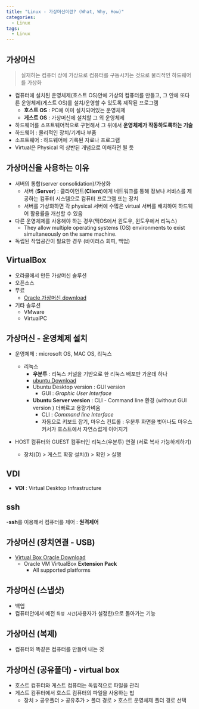 ```yaml
---
title: "Linux - 가상머신이란? (What, Why, How)"
categories:
  - Linux
tags:
  - Linux
---
```


## 가상머신
> 실재하는 컴퓨터 상에 가상으로 컴퓨터를 구동시키는 것으로 물리적인 하드웨어를 가상화


- 컴퓨터에 설치된 운영체제(호스트 OS)안에 가상의 컴퓨터를 만들고, 그 안에 또다른 운영체제(게스트 OS)를 설치/운영할 수 있도록 제작된 프로그램
  - **호스트 OS** : PC에 이미 설치되어있는 운영체제
  - **게스트 OS** : 가상머신에 설치할 그 외 운영체제
- 하드웨어를 소프트웨어적으로 구현해서 그 위에서 **운영체제가 작동하도록하는 기술**
- 하드웨어 : 물리적인 장치/기계나 부품
- 소프트웨어 : 하드웨어에 기록된 자료나 프로그램
- Virtual은 Physical 의 상반된 개념으로 이해하면 될 듯
<!--**가상머신** : 운영체제 입장에서는 하드디스크-->

## 가상머신을 사용하는 이유
- 서버의 통합(server consolidation)/가상화
  - 서버 (**Server**) : 클라이언트(**Client**)에게 네트워크를 통해 정보나 서비스를 제공하는 컴퓨터 시스템으로 컴퓨터 프로그램 또는 장치
  - 서버를 가상화하면 각 physical 서버에 수많은 virtual 서버를 배치하여 하드웨어 활용률을 개선할 수 있음
- 다른 운영체제를 사용해야 하는 경우(맥OS에서 윈도우, 윈도우에서 리눅스)
  - They allow multiple operating systems (OS) environments to exist simultaneously on the same machine.
- 독립된 작업공간이 필요한 경우 (바이러스 회피, 백업)


## VirtualBox
- 오라클에서 만든 가상머신 솔루션
- 오픈소스
- 무료
  - [Oracle 가상머신 download](https://www.virtualbox.org/wiki/Downloads)
- 기타 솔루션
  - VMware <!--나 학부시절 때 컴퓨터 시스템 관리 시간에 VMware로 수업-->
  - VirtualPC

## 가상머신 - 운영체제 설치
- 운영체제 : microsoft OS, MAC OS, 리눅스
  - 리눅스
    - **우분투** : 리눅스 커널을 기반으로 한 리눅스 배포판 가운데 하나
    - [ubuntu Download](https://ubuntu.com/download/desktop)
    - Ubuntu Desktop version : GUI version 
      - GUI : *Graphic User Interface*
    - **Ubuntu Server version** : CLI - Command line 환경 (without GUI version ) 더빠르고 용량가벼움
      - CLI : *Command line Interface*
      - 자동으로 키보드 잡기, 마우스 컨트롤 : 우분투 화면을 벗어나도 마우스커서가 호스트에서 자연스럽게 이어지기

- HOST 컴퓨터와 GUEST 컴퓨터인 리눅스(우분투) 연결 (서로 복사 가능하게하기)
  - 장치(D) > 게스트 확장 설치(I) > 확인 > 실행

## VDI 
- **VDI** : Virtual Desktop Infrastructure  

## ssh
-**ssh**를 이용해서 컴퓨터를 제어 : __원격제어__
 
## 가상머신 (장치연결 - USB)
- [Virtual Box Oracle Download](https://www.virtualbox.org/wiki/Downloads)
  - Oracle VM VirtualBox **Extension Pack**
    - All supported platforms

## 가상머신 (스냅샷)
- 백업
- 컴퓨터안에서 예전 `특정 시간`(사용자가 설정한)으로 돌아가는 기능

## 가상머신 (복제)
- 컴퓨터와 똑같은 컴퓨터를 만들어 내는 것


## 가상머신 (공유폴더) - virtual box 
- 호스트 컴퓨터와 게스트 컴퓨터는 독립적으로 파일을 관리
- 게스트 컴퓨터에서 호스트 컴퓨터의 파일을 사용하는 법
  - 장치 > 공유폴더 > 공유추가 > 폴더 경로 > 호스트 운영체제 폴더 경로 선택

